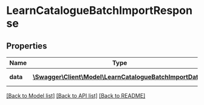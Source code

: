 # LearnCatalogueBatchImportResponse

## Properties
Name | Type | Description | Notes
------------ | ------------- | ------------- | -------------
**data** | [**\Swagger\Client\Model\LearnCatalogueBatchImportData[]**](LearnCatalogueBatchImportData.md) | Response array | 

[[Back to Model list]](../README.md#documentation-for-models) [[Back to API list]](../README.md#documentation-for-api-endpoints) [[Back to README]](../README.md)


